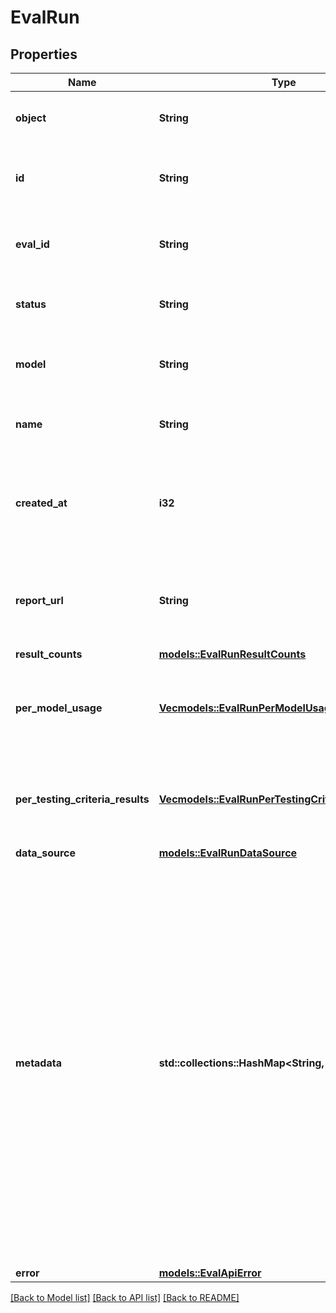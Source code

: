 # EvalRun

## Properties

Name | Type | Description | Notes
------------ | ------------- | ------------- | -------------
**object** | **String** | The type of the object. Always \"eval.run\". | 
**id** | **String** | Unique identifier for the evaluation run. | 
**eval_id** | **String** | The identifier of the associated evaluation. | 
**status** | **String** | The status of the evaluation run. | 
**model** | **String** | The model that is evaluated, if applicable. | 
**name** | **String** | The name of the evaluation run. | 
**created_at** | **i32** | Unix timestamp (in seconds) when the evaluation run was created. | 
**report_url** | **String** | The URL to the rendered evaluation run report on the UI dashboard. | 
**result_counts** | [**models::EvalRunResultCounts**](EvalRun_result_counts.md) |  | 
**per_model_usage** | [**Vec<models::EvalRunPerModelUsageInner>**](EvalRun_per_model_usage_inner.md) | Usage statistics for each model during the evaluation run. | 
**per_testing_criteria_results** | [**Vec<models::EvalRunPerTestingCriteriaResultsInner>**](EvalRun_per_testing_criteria_results_inner.md) | Results per testing criteria applied during the evaluation run. | 
**data_source** | [**models::EvalRunDataSource**](EvalRun_data_source.md) |  | 
**metadata** | **std::collections::HashMap<String, String>** | Set of 16 key-value pairs that can be attached to an object. This can be useful for storing additional information about the object in a structured format, and querying for objects via API or the dashboard.   Keys are strings with a maximum length of 64 characters. Values are strings with a maximum length of 512 characters.  | 
**error** | [**models::EvalApiError**](EvalApiError.md) |  | 

[[Back to Model list]](../README.md#documentation-for-models) [[Back to API list]](../README.md#documentation-for-api-endpoints) [[Back to README]](../README.md)


